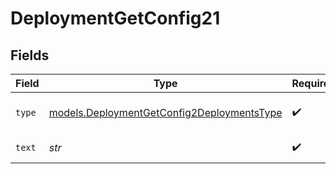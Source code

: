 # DeploymentGetConfig21


## Fields

| Field                                                                                          | Type                                                                                           | Required                                                                                       | Description                                                                                    |
| ---------------------------------------------------------------------------------------------- | ---------------------------------------------------------------------------------------------- | ---------------------------------------------------------------------------------------------- | ---------------------------------------------------------------------------------------------- |
| `type`                                                                                         | [models.DeploymentGetConfig2DeploymentsType](../models/deploymentgetconfig2deploymentstype.md) | :heavy_check_mark:                                                                             | The type of the content part.                                                                  |
| `text`                                                                                         | *str*                                                                                          | :heavy_check_mark:                                                                             | The text content.                                                                              |